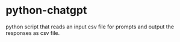 # python-chatgpt
python script that reads an input csv file for prompts and output the responses as csv file.
